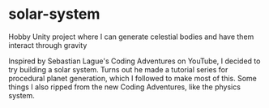 # solar-system
Hobby Unity project where I can generate celestial bodies and have them interact through gravity


Inspired by Sebastian Lague's Coding Adventures on YouTube, I decided to try building a solar system.
Turns out he made a tutorial series for procedural planet generation, which I followed to make most
of this. Some things I also ripped from the new Coding Adventures, like the physics system.

